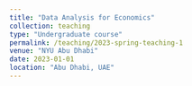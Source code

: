 ```yaml
---
title: "Data Analysis for Economics"
collection: teaching
type: "Undergraduate course"
permalink: /teaching/2023-spring-teaching-1
venue: "NYU Abu Dhabi"
date: 2023-01-01
location: "Abu Dhabi, UAE"
---
```


<!--
Full syllabus here



#Part 1: Probability and Statistics
======

#Part 2: Regression Analysis
======

#Part 3
======

-->
